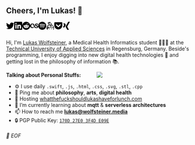 ## Cheers, I'm Lukas! 👋

<a href="https://twitter.com/dnkncht">
  <img align="left" alt="Lukas Wolfsteiner | Twitter" width="22px" src="img/twitter.svg" />
</a>

<a href="https://www.linkedin.com/in/lukas-wolfsteiner/">
  <img align="left" alt="Lukas's LinkedIn" width="22px" src="img/linkedin.svg" />
</a>

<a href="https://www.reddit.com/user/dnkncht/">
  <img align="left" alt="Lukas's Reddit" width="22px" src="img/reddit.svg" />
</a>

<a href="https://last.fm/user/Twnksinr/">
  <img align="left" alt="Lukas's LastFM" width="22px" src="img/last-dot-fm.svg" />
</a>

<a href="https://open.spotify.com/user/1183417465/">
  <img align="left" alt="Lukas's Spotify" width="22px" src="img/spotify.svg" />
</a>

<a href="https://keybase.io/dotwee/">
  <img align="left" alt="Lukas's Keybase" width="22px" src="img/keybase.svg" />
</a>

<a href="https://getpocket.com/@dnkncht/">
  <img align="left" alt="Lukas's Pocket" width="22px" src="img/pocket.svg" />
</a>

<a href="https://www.xing.com/profile/Lukas_Wolfsteiner2/">
  <img align="left" alt="Lukas's Xing" width="22px" src="img/xing.svg" />
</a>

<br />
<br />

Hi, I'm [Lukas Wolfsteiner](https://lukas.wolfsteiner.media/), a Medical Health Informatics student 👨🏻‍🎓 at the [Technical University of Applied Sciences](https://www.oth-regensburg.de/) in Regensburg, Germany. Beside's programming, I enjoy digging into new digital health technologies 🧬 and getting lost in the philosophy of information 📚. 

<img align="right" width="256" src="https://i.redd.it/42gyr1spwoq31.jpg" />

**Talking about Personal Stuffs:**

- ⚙️ I use daily `.swift`, `.js`, `.html`, `.css`, `.svg`, `.stl`, `.cpp`
- 💬 Ping me about **philosophy**, **arts**, **digital health**
- 💅 Hosting [whatthefuckshouldlukashaveforlunch.com](https://whatthefuckshouldlukashaveforlunch.com)
- 🌱 I’m currently learning about **mqtt** & **serverless architectures**
- 📫 How to reach me **lukas@wolfsteiner.media**
- 🔒 PGP Public Key: [`170D 27E0 3F4D E09E`](https://keybase.io/dotwee/pgp_keys.asc)

###### 💾 EOF
